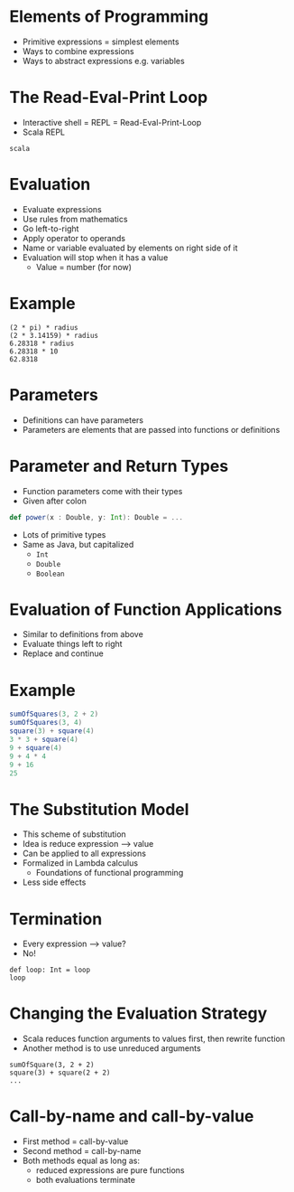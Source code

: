 # Elements of Programming

- Primitive expressions = simplest elements
- Ways to combine expressions
- Ways to abstract expressions e.g. variables

# The Read-Eval-Print Loop

- Interactive shell = REPL = Read-Eval-Print-Loop
- Scala REPL

```
scala
```

# Evaluation

- Evaluate expressions
- Use rules from mathematics
- Go left-to-right
- Apply operator to operands
- Name or variable evaluated by elements on right side of it
- Evaluation will stop when it has a value
    - Value = number (for now)

# Example

```
(2 * pi) * radius
(2 * 3.14159) * radius
6.28318 * radius
6.28318 * 10
62.8318
```

# Parameters

- Definitions can have parameters
- Parameters are elements that are passed into functions or definitions

# Parameter and Return Types

- Function parameters come with their types
- Given after colon

```Scala
def power(x : Double, y: Int): Double = ...
```

- Lots of primitive types
- Same as Java, but capitalized
    - `Int`
    - `Double`
    - `Boolean`

# Evaluation of Function Applications

- Similar to definitions from above
- Evaluate things left to right
- Replace and continue

# Example

```Scala
sumOfSquares(3, 2 + 2)
sumOfSquares(3, 4)
square(3) + square(4)
3 * 3 + square(4)
9 + square(4)
9 + 4 * 4
9 + 16
25
```

# The Substitution Model

- This scheme of substitution
- Idea is reduce expression --> value
- Can be applied to all expressions
- Formalized in Lambda calculus
    - Foundations of functional programming
- Less side effects

# Termination

- Every expression --> value?
- No!

```
def loop: Int = loop
loop
```

# Changing the Evaluation Strategy

- Scala reduces function arguments to values first, then rewrite function
- Another method is to use unreduced arguments

```
sumOfSquare(3, 2 + 2)
square(3) + square(2 + 2)
...
```

# Call-by-name and call-by-value

- First method = call-by-value
- Second method = call-by-name
- Both methods equal as long as:
    - reduced expressions are pure functions
    - both evaluations terminate
